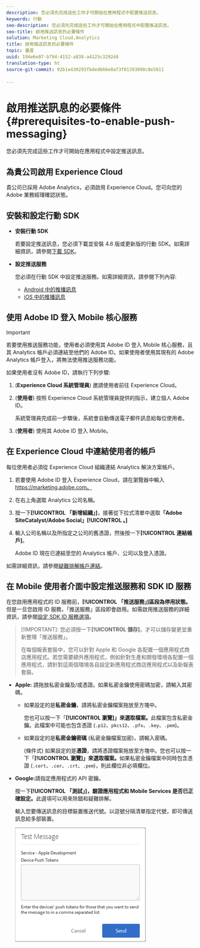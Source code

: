 ```yaml
---
description: 您必須先完成這些工作才可開始在應用程式中配置推送訊息。
keywords: 行動
seo-description: 您必須先完成這些工作才可開始在應用程式中配置推送訊息。
seo-title: 啟用推送訊息的必要條件
solution: Marketing Cloud,Analytics
title: 啟用推送訊息的必要條件
topic: 量度
uuid: 194e6e07-b794-4152-a838-a4125c3292d4
translation-type: ht
source-git-commit: 92b1e430293fbded666e8af3f01393898c0e5811

---
```



# 啟用推送訊息的必要條件 {#prerequisites-to-enable-push-messaging}

您必須先完成這些工作才可開始在應用程式中設定推送訊息。

## 為貴公司啟用 Experience Cloud

貴公司已採用 Adobe Analytics，必須啟用 Experience Cloud。您可向您的 Adobe 業務經理確認狀態。

## 安裝和設定行動 SDK

* **安裝行動 SDK**

   若要設定推送訊息，您必須下載並安裝 4.6 版或更新版的行動 SDK。如需詳細資訊，請參閱[下載 SDK](/help/using/c-manage-app-settings/c-mob-confg-app/t-config-analytics/download-sdk.md)。

* **設定推送服務**

   您必須在行動 SDK 中設定推送服務。如需詳細資訊，請參閱下列內容:

   * [Android 中的推播訊息](/help/android/messaging-main/push-messaging/push-messaging.md)
   * [iOS 中的推播訊息](/help/ios/messaging-main/push-messaging/push-messaging.md)

## 使用 Adobe ID 登入 Mobile 核心服務

>[!IMPORTANT]
>
>若要使用推送服務功能，使用者必須使用其 Adobe ID 登入 Mobile 核心服務，且其 Analytics 帳戶必須連結至他們的 Adobe ID。如果使用者使用其現有的 Adobe Analytics 帳戶登入，將無法使用推送服務功能。

如果使用者沒有 Adobe ID，請執行下列步驟:

1. (**Experience Cloud 系統管理員**) 邀請使用者前往 Experience Cloud。

1. (**使用者**) 按照 Experience Cloud 系統管理員提供的指示，建立個人 Adobe ID。

   系統管理員完成前一步驟後，系統會自動傳送電子郵件訊息給每位使用者。

1. (**使用者**) 使用其 Adobe ID 登入 Mobile。

## 在 Experience Cloud 中連結使用者的帳戶

每位使用者必須從 Experience Cloud 組織連結 Analytics 解決方案帳戶。

1. 若要使用 Adobe ID 登入 Experience Cloud，請在瀏覽器中輸入 [](https://marketing.adobe.com)https://marketing.adobe.com。

1. 在右上角選取 Analytics 公司名稱。

1. 按一下&#x200B;**[!UICONTROL 「新增組織」]**，接著從下拉式清單中選取&#x200B;**「Adobe SiteCatalyst/Adobe Social」[!UICONTROL 。]**

1. 輸入公司名稱以及所指定之公司的舊憑證，然後按一下&#x200B;**[!UICONTROL 連結帳戶]**。

   Adobe ID 現在已連結至您的 Analytics 帳戶、公司以及登入憑證。

如需詳細資訊，請參閱[疑難排解帳戶連結](https://marketing.adobe.com/resources/help/zh_TW/mcloud/organizations.html)。

## 在 Mobile 使用者介面中設定推送服務和 SDK ID 服務

在您啟用應用程式的 ID 服務前，**[!UICONTROL 「推送服務」]區段為停用狀態。**&#x200B;但是一旦您啟用 ID 服務，「推送服務」區段即會啟用。如需啟用推送服務的詳細資訊，請參閱[設定 SDK ID 服務選項](/help/using/c-manage-app-settings/c-mob-confg-app/t-config-visitor.md)。

>[!IMPORTANT]: 您必須按一下&#x200B;**[!UICONTROL 儲存]**，才可以儲存變更並重新整理「推送服務」。
>
>在每個報表套裝中，您可以針對 Apple 和 Google 各配置一個應用程式商店應用程式。若您需要額外應用程式，例如針對生產和開發環境各配置一個應用程式，請針對這兩個環境各自設定新應用程式商店應用程式以及新報表套裝。

* **Apple:** 請拖放私密金鑰及/或憑證。如果私密金鑰使用密碼加密，請輸入其密碼。

   * 如果設定的是&#x200B;**私密金鑰**，請將私密金鑰檔案拖放至方塊中。

      您也可以按一下「**[!UICONTROL 瀏覽]」來選取檔案。**&#x200B;此檔案包含私密金鑰。此檔案中可能也包含憑證 (`.p12`、`pkcs12`、`.pfx`、`.key`、`.pem`)。

   * 如果設定的是&#x200B;**私密金鑰密碼** (私密金鑰檔案加密)，請輸入密碼。

      (條件式) 如果設定的是&#x200B;**憑證**，請將憑證檔案拖放至方塊中。您也可以按一下「**[!UICONTROL 瀏覽]」來選取檔案。**&#x200B;如果私密金鑰檔案中同時包含憑證 (`.cert`、`.cer`、`.crt`、`.pem`)，則此欄位非必填欄位。

* **Google:**&#x200B;請指定應用程式的 API 密鑰。

   按一下&#x200B;**[!UICONTROL 「測試」]，驗證應用程式和 Mobile Services 是否已正確設定。**&#x200B;此選項可以用來除錯和疑難排解。

   輸入您要傳送訊息的目標裝置推送代號。以逗號分隔清單指定代號，即可傳送訊息給多部裝置。

   ![推送測試訊息](assets/push_test_list.png)
